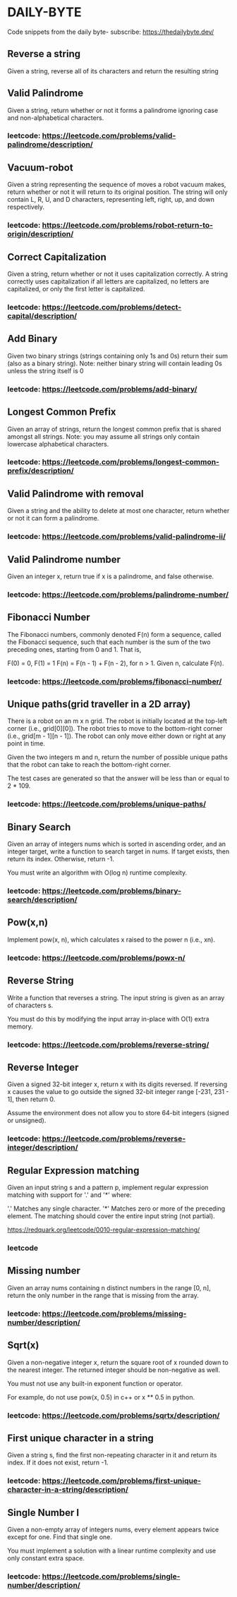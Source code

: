# DAILY-BYTE

Code snippets from the daily byte- subscribe: <https://thedailybyte.dev/>

## Reverse a string

Given a string, reverse all of its characters and return the resulting string

## Valid Palindrome

Given a string, return whether or not it forms a palindrome ignoring case and non-alphabetical characters.

### leetcode: <https://leetcode.com/problems/valid-palindrome/description/>

## Vacuum-robot

Given a string representing the sequence of moves a robot vacuum makes, return whether or not it will return to its original position. The string will only contain L, R, U, and D characters, representing left, right, up, and down respectively.

### leetcode: <https://leetcode.com/problems/robot-return-to-origin/description/>

## Correct Capitalization

Given a string, return whether or not it uses capitalization correctly. A string correctly uses capitalization if all letters are capitalized, no letters are capitalized, or only the first letter is capitalized.

### leetcode: <https://leetcode.com/problems/detect-capital/description/>

## Add Binary

Given two binary strings (strings containing only 1s and 0s) return their sum (also as a binary string).
Note: neither binary string will contain leading 0s unless the string itself is 0

### leetcode: <https://leetcode.com/problems/add-binary/>

## Longest Common Prefix

Given an array of strings, return the longest common prefix that is shared amongst all strings.
Note: you may assume all strings only contain lowercase alphabetical characters.

### leetcode: <https://leetcode.com/problems/longest-common-prefix/description/>

## Valid Palindrome with removal

Given a string and the ability to delete at most one character, return whether or not it can form a palindrome.

### leetcode: <https://leetcode.com/problems/valid-palindrome-ii/>

## Valid Palindrome number

Given an integer x, return true if x is a palindrome, and false otherwise.

### leetcode: <https://leetcode.com/problems/palindrome-number/>

## Fibonacci Number

The Fibonacci numbers, commonly denoted F(n) form a sequence, called the Fibonacci sequence, such that each number is the sum of the two preceding ones, starting from 0 and 1. That is,

F(0) = 0, F(1) = 1
F(n) = F(n - 1) + F(n - 2), for n > 1.
Given n, calculate F(n).

### leetcode: <https://leetcode.com/problems/fibonacci-number/>

## Unique paths(grid traveller in a 2D array)

There is a robot on an m x n grid. The robot is initially located at the top-left corner (i.e., grid[0][0]). The robot tries to move to the bottom-right corner (i.e., grid[m - 1][n - 1]). The robot can only move either down or right at any point in time.

Given the two integers m and n, return the number of possible unique paths that the robot can take to reach the bottom-right corner.

The test cases are generated so that the answer will be less than or equal to 2 * 109.

### leetcode: <https://leetcode.com/problems/unique-paths/>

## Binary Search

Given an array of integers nums which is sorted in ascending order, and an integer target, write a function to search target in nums. If target exists, then return its index. Otherwise, return -1.

You must write an algorithm with O(log n) runtime complexity.

### leetcode: <https://leetcode.com/problems/binary-search/description/>

## Pow(x,n)

Implement pow(x, n), which calculates x raised to the power n (i.e., xn).

### leetcode: <https://leetcode.com/problems/powx-n/>

## Reverse String

Write a function that reverses a string. The input string is given as an array of characters s.

You must do this by modifying the input array in-place with O(1) extra memory.

### leetcode: <https://leetcode.com/problems/reverse-string/>

## Reverse Integer

Given a signed 32-bit integer x, return x with its digits reversed. If reversing x causes the value to go outside the signed 32-bit integer range [-231, 231 - 1], then return 0.

Assume the environment does not allow you to store 64-bit integers (signed or unsigned).

### leetcode: <https://leetcode.com/problems/reverse-integer/description/>

## Regular Expression matching

Given an input string s and a pattern p, implement regular expression matching with support for '.' and '*' where:

'.' Matches any single character.​​​​
'*' Matches zero or more of the preceding element.
The matching should cover the entire input string (not partial).

<https://redquark.org/leetcode/0010-regular-expression-matching/>

### leetcode

## Missing number

Given an array nums containing n distinct numbers in the range [0, n], return the only number in the range that is missing from the array.

### leetcode: <https://leetcode.com/problems/missing-number/description/>

## Sqrt(x)

Given a non-negative integer x, return the square root of x rounded down to the nearest integer. The returned integer should be non-negative as well.

You must not use any built-in exponent function or operator.

For example, do not use pow(x, 0.5) in c++ or x ** 0.5 in python.

### leetcode: <https://leetcode.com/problems/sqrtx/description/>

## First unique character in a string

Given a string s, find the first non-repeating character in it and return its index. If it does not exist, return -1.

### leetcode: <https://leetcode.com/problems/first-unique-character-in-a-string/description/>

## Single Number I

Given a non-empty array of integers nums, every element appears twice except for one. Find that single one.

You must implement a solution with a linear runtime complexity and use only constant extra space.

### leetcode: <https://leetcode.com/problems/single-number/description/>

